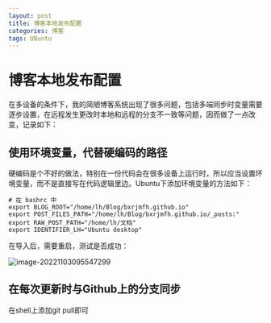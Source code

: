 ```yaml
---
layout: post
title: 博客本地发布配置
categories: 博客 
tags: UBuntu
---
```

# 博客本地发布配置

在多设备的条件下，我的简陋博客系统出现了很多问题，包括多端同步时变量需要逐步设置，在远程发生更改时本地和远程的分支不一致等问题，因而做了一点改变，记录如下：

## 使用环境变量，代替硬编码的路径

硬编码是个不好的做法，特别在一份代码会在很多设备上运行时，所以应当设置环境变量，而不是直接写在代码逻辑里边。Ubuntu下添加环境变量的方法如下：

```shell
# 在 bashrc 中
export BLOG_ROOT="/home/lh/Blog/bxrjmfh.github.io"
export POST_FILES_PATH="/home/lh/Blog/bxrjmfh.github.io/_posts:"
export RAW_POST_PATH="/home/lh/文档"
export IDENTIFIER_LH="Ubuntu desktop"
```

在导入后，需要重启，测试是否成功：

![image-20221103095547299](https://lh-picbed.oss-cn-chengdu.aliyuncs.com/image-20221103095547299.png)

## 在每次更新时与Github上的分支同步

在shell上添加git pull即可



